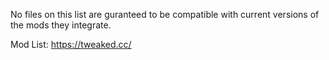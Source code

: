 No files on this list are guranteed to be compatible with current versions of the mods they integrate.

Mod List:
https://tweaked.cc/
